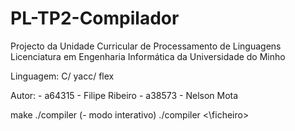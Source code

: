 # PL-TP2-Compilador


Projecto da Unidade Curricular de Processamento de Linguagens
Licenciatura em Engenharia Informática da Universidade do Minho

Linguagem: C/ yacc/ flex

Autor: - a64315 - Filipe Ribeiro
	   - a38573 - Nelson Mota


make
./compiler 				(- modo interativo)
./compiler <\ficheiro>